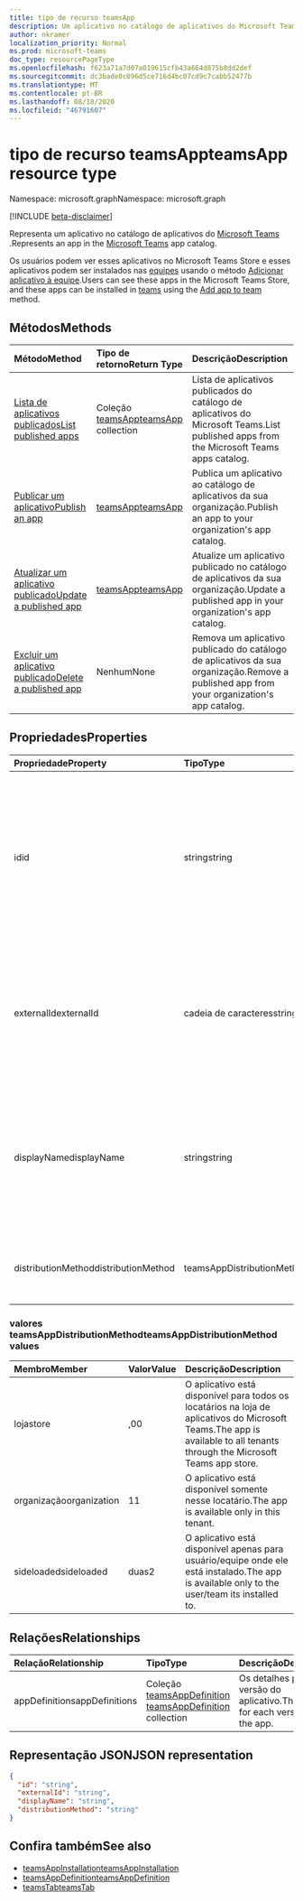 ```yaml
---
title: tipo de recurso teamsApp
description: Um aplicativo no catálogo de aplicativos do Microsoft Teams.
author: nkramer
localization_priority: Normal
ms.prod: microsoft-teams
doc_type: resourcePageType
ms.openlocfilehash: f623a71a7d07a019615cfb43a664d875b8dd2def
ms.sourcegitcommit: dc3bade0c096d5ce716d4bc07cd9c7cabb52477b
ms.translationtype: MT
ms.contentlocale: pt-BR
ms.lasthandoff: 08/18/2020
ms.locfileid: "46791607"
---
```

# <a name="teamsapp-resource-type"></a><span data-ttu-id="dc37a-103">tipo de recurso teamsApp</span><span class="sxs-lookup"><span data-stu-id="dc37a-103">teamsApp resource type</span></span>

<span data-ttu-id="dc37a-104">Namespace: microsoft.graph</span><span class="sxs-lookup"><span data-stu-id="dc37a-104">Namespace: microsoft.graph</span></span>

[!INCLUDE [beta-disclaimer](../../includes/beta-disclaimer.md)]

<span data-ttu-id="dc37a-105">Representa um aplicativo no catálogo de aplicativos do [Microsoft Teams](teams-api-overview.md) .</span><span class="sxs-lookup"><span data-stu-id="dc37a-105">Represents an app in the [Microsoft Teams](teams-api-overview.md) app catalog.</span></span>

<span data-ttu-id="dc37a-106">Os usuários podem ver esses aplicativos no Microsoft Teams Store e esses aplicativos podem ser instalados nas [equipes](team.md) usando o método [Adicionar aplicativo à equipe](../api/teamsappinstallation-add.md).</span><span class="sxs-lookup"><span data-stu-id="dc37a-106">Users can see these apps in the Microsoft Teams Store, and these apps can be installed in [teams](team.md) using the [Add app to team](../api/teamsappinstallation-add.md) method.</span></span>

## <a name="methods"></a><span data-ttu-id="dc37a-107">Métodos</span><span class="sxs-lookup"><span data-stu-id="dc37a-107">Methods</span></span>

| <span data-ttu-id="dc37a-108">Método</span><span class="sxs-lookup"><span data-stu-id="dc37a-108">Method</span></span>       | <span data-ttu-id="dc37a-109">Tipo de retorno</span><span class="sxs-lookup"><span data-stu-id="dc37a-109">Return Type</span></span>  |<span data-ttu-id="dc37a-110">Descrição</span><span class="sxs-lookup"><span data-stu-id="dc37a-110">Description</span></span>|
|:---------------|:--------|:----------|
|[<span data-ttu-id="dc37a-111">Lista de aplicativos publicados</span><span class="sxs-lookup"><span data-stu-id="dc37a-111">List published apps</span></span>](../api/teamsapp-list.md) | <span data-ttu-id="dc37a-112">Coleção [teamsApp](teamsapp.md)</span><span class="sxs-lookup"><span data-stu-id="dc37a-112">[teamsApp](teamsapp.md) collection</span></span> | <span data-ttu-id="dc37a-113">Lista de aplicativos publicados do catálogo de aplicativos do Microsoft Teams.</span><span class="sxs-lookup"><span data-stu-id="dc37a-113">List published apps from the Microsoft Teams apps catalog.</span></span>|
|[<span data-ttu-id="dc37a-114">Publicar um aplicativo</span><span class="sxs-lookup"><span data-stu-id="dc37a-114">Publish an app</span></span>](../api/teamsapp-publish.md) | [<span data-ttu-id="dc37a-115">teamsApp</span><span class="sxs-lookup"><span data-stu-id="dc37a-115">teamsApp</span></span>](teamsapp.md) | <span data-ttu-id="dc37a-116">Publica um aplicativo ao catálogo de aplicativos da sua organização.</span><span class="sxs-lookup"><span data-stu-id="dc37a-116">Publish an app to your organization's app catalog.</span></span>|
|[<span data-ttu-id="dc37a-117">Atualizar um aplicativo publicado</span><span class="sxs-lookup"><span data-stu-id="dc37a-117">Update a published app</span></span>](../api/teamsapp-update.md) | [<span data-ttu-id="dc37a-118">teamsApp</span><span class="sxs-lookup"><span data-stu-id="dc37a-118">teamsApp</span></span>](teamsapp.md) | <span data-ttu-id="dc37a-119">Atualize um aplicativo publicado no catálogo de aplicativos da sua organização.</span><span class="sxs-lookup"><span data-stu-id="dc37a-119">Update a published app in your organization's app catalog.</span></span>|
|[<span data-ttu-id="dc37a-120">Excluir um aplicativo publicado</span><span class="sxs-lookup"><span data-stu-id="dc37a-120">Delete a published app</span></span>](../api/teamsapp-delete.md) | <span data-ttu-id="dc37a-121">Nenhum</span><span class="sxs-lookup"><span data-stu-id="dc37a-121">None</span></span> | <span data-ttu-id="dc37a-122">Remova um aplicativo publicado do catálogo de aplicativos da sua organização.</span><span class="sxs-lookup"><span data-stu-id="dc37a-122">Remove a published app from your organization's app catalog.</span></span>|

## <a name="properties"></a><span data-ttu-id="dc37a-123">Propriedades</span><span class="sxs-lookup"><span data-stu-id="dc37a-123">Properties</span></span>

| <span data-ttu-id="dc37a-124">Propriedade</span><span class="sxs-lookup"><span data-stu-id="dc37a-124">Property</span></span>            | <span data-ttu-id="dc37a-125">Tipo</span><span class="sxs-lookup"><span data-stu-id="dc37a-125">Type</span></span>     | <span data-ttu-id="dc37a-126">Descrição</span><span class="sxs-lookup"><span data-stu-id="dc37a-126">Description</span></span> |
|:------------------- |:-------- |:----------- |
| <span data-ttu-id="dc37a-127">id</span><span class="sxs-lookup"><span data-stu-id="dc37a-127">id</span></span>                  | <span data-ttu-id="dc37a-128">string</span><span class="sxs-lookup"><span data-stu-id="dc37a-128">string</span></span>   | <span data-ttu-id="dc37a-129">A ID do aplicativo gerada no catálogo de aplicativos (diferente da ID fornecida pelo desenvolvedor em [pacote de aplicativos compactados do Microsoft Teams](/microsoftteams/platform/concepts/apps/apps-package).</span><span class="sxs-lookup"><span data-stu-id="dc37a-129">The catalog app's generated app ID (different from the developer-provided ID in the [Microsoft Teams zip app package](/microsoftteams/platform/concepts/apps/apps-package).</span></span> |
| <span data-ttu-id="dc37a-130">externalId</span><span class="sxs-lookup"><span data-stu-id="dc37a-130">externalId</span></span>          | <span data-ttu-id="dc37a-131">cadeia de caracteres</span><span class="sxs-lookup"><span data-stu-id="dc37a-131">string</span></span>   | <span data-ttu-id="dc37a-132">A ID do catálogo fornecido pelo desenvolvedor do aplicativo do [pacote de aplicativos compactados do Microsoft Teams](/microsoftteams/platform/concepts/apps/apps-package).</span><span class="sxs-lookup"><span data-stu-id="dc37a-132">The ID of the catalog provided by the app developer in the [Microsoft Teams zip app package](/microsoftteams/platform/concepts/apps/apps-package).</span></span> |
| <span data-ttu-id="dc37a-133">displayName</span><span class="sxs-lookup"><span data-stu-id="dc37a-133">displayName</span></span>                | <span data-ttu-id="dc37a-134">string</span><span class="sxs-lookup"><span data-stu-id="dc37a-134">string</span></span>   | <span data-ttu-id="dc37a-135">O nome do catálogo de aplicativos fornecido pelo desenvolvedor do aplicativo no [pacote de aplicativos compactados do Microsoft Teams](/microsoftteams/platform/concepts/apps/apps-package).</span><span class="sxs-lookup"><span data-stu-id="dc37a-135">The name of the catalog app provided by the app developer in the [Microsoft Teams zip app package](/microsoftteams/platform/concepts/apps/apps-package).</span></span> |
| <span data-ttu-id="dc37a-136">distributionMethod</span><span class="sxs-lookup"><span data-stu-id="dc37a-136">distributionMethod</span></span>  | <span data-ttu-id="dc37a-137">teamsAppDistributionMethod</span><span class="sxs-lookup"><span data-stu-id="dc37a-137">teamsAppDistributionMethod</span></span>     | <span data-ttu-id="dc37a-138">O método de distribuição para o aplicativo.</span><span class="sxs-lookup"><span data-stu-id="dc37a-138">The method of distribution for the app.</span></span> <span data-ttu-id="dc37a-139">Somente leitura.</span><span class="sxs-lookup"><span data-stu-id="dc37a-139">Read-only.</span></span>|

### <a name="teamsappdistributionmethod-values"></a><span data-ttu-id="dc37a-140">valores teamsAppDistributionMethod</span><span class="sxs-lookup"><span data-stu-id="dc37a-140">teamsAppDistributionMethod values</span></span>

|<span data-ttu-id="dc37a-141">Membro</span><span class="sxs-lookup"><span data-stu-id="dc37a-141">Member</span></span>|<span data-ttu-id="dc37a-142">Valor</span><span class="sxs-lookup"><span data-stu-id="dc37a-142">Value</span></span>|<span data-ttu-id="dc37a-143">Descrição</span><span class="sxs-lookup"><span data-stu-id="dc37a-143">Description</span></span>|
|:---|:---|:---|
|<span data-ttu-id="dc37a-144">loja</span><span class="sxs-lookup"><span data-stu-id="dc37a-144">store</span></span>|<span data-ttu-id="dc37a-145">,0</span><span class="sxs-lookup"><span data-stu-id="dc37a-145">0</span></span>| <span data-ttu-id="dc37a-146">O aplicativo está disponível para todos os locatários na loja de aplicativos do Microsoft Teams.</span><span class="sxs-lookup"><span data-stu-id="dc37a-146">The app is available to all tenants through the Microsoft Teams app store.</span></span>|
|<span data-ttu-id="dc37a-147">organização</span><span class="sxs-lookup"><span data-stu-id="dc37a-147">organization</span></span>|<span data-ttu-id="dc37a-148">1</span><span class="sxs-lookup"><span data-stu-id="dc37a-148">1</span></span>|<span data-ttu-id="dc37a-149">O aplicativo está disponível somente nesse locatário.</span><span class="sxs-lookup"><span data-stu-id="dc37a-149">The app is available only in this tenant.</span></span>|
|<span data-ttu-id="dc37a-150">sideloaded</span><span class="sxs-lookup"><span data-stu-id="dc37a-150">sideloaded</span></span>|<span data-ttu-id="dc37a-151">duas</span><span class="sxs-lookup"><span data-stu-id="dc37a-151">2</span></span>|<span data-ttu-id="dc37a-152">O aplicativo está disponível apenas para usuário/equipe onde ele está instalado.</span><span class="sxs-lookup"><span data-stu-id="dc37a-152">The app is available only to the user/team its installed to.</span></span>|

## <a name="relationships"></a><span data-ttu-id="dc37a-153">Relações</span><span class="sxs-lookup"><span data-stu-id="dc37a-153">Relationships</span></span>

| <span data-ttu-id="dc37a-154">Relação</span><span class="sxs-lookup"><span data-stu-id="dc37a-154">Relationship</span></span> | <span data-ttu-id="dc37a-155">Tipo</span><span class="sxs-lookup"><span data-stu-id="dc37a-155">Type</span></span>   | <span data-ttu-id="dc37a-156">Descrição</span><span class="sxs-lookup"><span data-stu-id="dc37a-156">Description</span></span> |
|:---------------|:--------|:----------|
|<span data-ttu-id="dc37a-157">appDefinitions</span><span class="sxs-lookup"><span data-stu-id="dc37a-157">appDefinitions</span></span>|<span data-ttu-id="dc37a-158">Coleção [teamsAppDefinition](teamsappdefinition.md) </span><span class="sxs-lookup"><span data-stu-id="dc37a-158">[teamsAppDefinition](teamsappdefinition.md) collection</span></span>| <span data-ttu-id="dc37a-159">Os detalhes para cada versão do aplicativo.</span><span class="sxs-lookup"><span data-stu-id="dc37a-159">The details for each version of the app.</span></span> |

## <a name="json-representation"></a><span data-ttu-id="dc37a-160">Representação JSON</span><span class="sxs-lookup"><span data-stu-id="dc37a-160">JSON representation</span></span>

<!-- {
  "blockType": "resource",
  "@odata.type": "microsoft.graph.teamsApp",
  "baseType": "microsoft.graph.entity"
}-->

```json
{
  "id": "string",
  "externalId": "string",
  "displayName": "string",
  "distributionMethod": "string"
}
```

## <a name="see-also"></a><span data-ttu-id="dc37a-161">Confira também</span><span class="sxs-lookup"><span data-stu-id="dc37a-161">See also</span></span>

- [<span data-ttu-id="dc37a-162">teamsAppInstallation</span><span class="sxs-lookup"><span data-stu-id="dc37a-162">teamsAppInstallation</span></span>](teamsappinstallation.md)
- [<span data-ttu-id="dc37a-163">teamsAppDefinition</span><span class="sxs-lookup"><span data-stu-id="dc37a-163">teamsAppDefinition</span></span>](teamsappdefinition.md)
- [<span data-ttu-id="dc37a-164">teamsTab</span><span class="sxs-lookup"><span data-stu-id="dc37a-164">teamsTab</span></span>](../resources/teamstab.md)

<!-- uuid: 8fcb5dbc-d5aa-4681-8e31-b001d5168d79
2015-10-25 14:57:30 UTC -->
<!--
{
  "type": "#page.annotation",
  "description": "teamsApp resource",
  "keywords": "",
  "section": "documentation",
  "tocPath": "",
  "suppressions": []
}
-->

